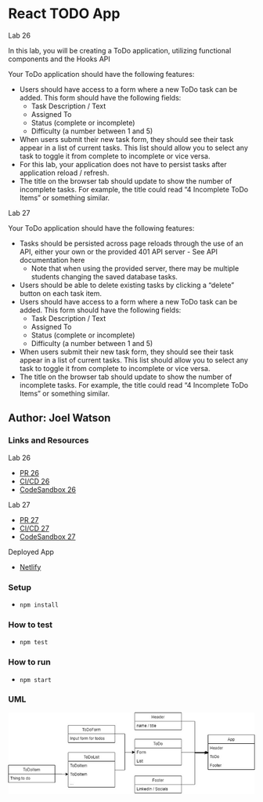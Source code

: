 # React TODO App

Lab 26

In this lab, you will be creating a ToDo application, utilizing functional components and the Hooks API

Your ToDo application should have the following features:

- Users should have access to a form where a new ToDo task can be added. This form should have the following fields:
  - Task Description / Text
  - Assigned To
  - Status (complete or incomplete)
  - Difficulty (a number between 1 and 5)
- When users submit their new task form, they should see their task appear in a list of current tasks. This list should allow you to select any task to toggle it from complete to incomplete or vice versa.
- For this lab, your application does not have to persist tasks after application reload / refresh.
- The title on the browser tab should update to show the number of incomplete tasks. For example, the title could read “4 Incomplete ToDo Items” or something similar.

Lab 27

Your ToDo application should have the following features:

- Tasks should be persisted across page reloads through the use of an API, either your own or the provided 401 API server - See API documentation here
  - Note that when using the provided server, there may be multiple students changing the saved database tasks.
- Users should be able to delete existing tasks by clicking a “delete” button on each task item.
- Users should have access to a form where a new ToDo task can be added. This form should have the following fields:
  - Task Description / Text
  - Assigned To
  - Status (complete or incomplete)
  - Difficulty (a number between 1 and 5)
- When users submit their new task form, they should see their task appear in a list of current tasks. This list should allow you to select any task to toggle it from complete to incomplete or vice versa.
- The title on the browser tab should update to show the number of incomplete tasks. For example, the title could read “4 Incomplete ToDo Items” or something similar.

## Author: Joel Watson

### Links and Resources

Lab 26

- [PR 26](https://github.com/401-advanced-javascript-joel/react-to-do/pull/2)
- [CI/CD 26](https://github.com/401-advanced-javascript-joel/react-to-do/pull/2/checks)
- [CodeSandbox 26](https://codesandbox.io/s/github/401-advanced-javascript-joel/react-to-do)

Lab 27

- [PR 27](https://github.com/401-advanced-javascript-joel/react-to-do/pull/3)
- [CI/CD 27](https://github.com/401-advanced-javascript-joel/react-to-do/pull/3/checks)
- [CodeSandbox 27](https://codesandbox.io/s/github/401-advanced-javascript-joel/react-to-do/tree/lab-27)

Deployed App

- [Netlify](https://confident-mcclintock-fe5308.netlify.app/)

### Setup

- `npm install`

### How to test

- `npm test`

### How to run

- `npm start`

### UML

![UML 26](https://raw.githubusercontent.com/401-advanced-javascript-joel/react-to-do/master/assets/lab-26.jpg)
